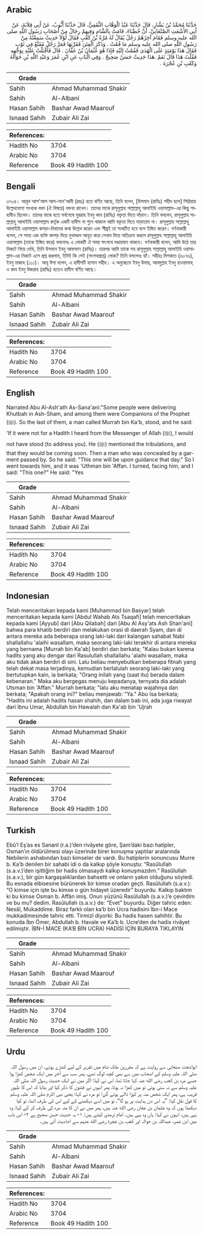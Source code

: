 ## Arabic


<div dir="rtl" lang="ar" style={{fontSize:'larger',backgroundColor:'#f8f9fa',padding:20}}>
حَدَّثَنَا مُحَمَّدُ بْنُ بَشَّارٍ، قَالَ حَدَّثَنَا عَبْدُ الْوَهَّابِ الثَّقَفِيُّ، قَالَ حَدَّثَنَا أَيُّوبُ، عَنْ أَبِي قِلاَبَةَ، عَنْ أَبِي الأَشْعَثِ الصَّنْعَانِيِّ، أَنَّ خُطَبَاءَ، قَامَتْ بِالشَّامِ وَفِيهِمْ رِجَالٌ مِنْ أَصْحَابِ رَسُولِ اللَّهِ صلى الله عليه وسلم فَقَامَ آخِرُهُمْ رَجُلٌ يُقَالُ لَهُ مُرَّةُ بْنُ كَعْبٍ فَقَالَ لَوْلاَ حَدِيثٌ سَمِعْتُهُ مِنْ رَسُولِ اللَّهِ صلى الله عليه وسلم مَا قُمْتُ ‏.‏ وَذَكَرَ الْفِتَنَ فَقَرَّبَهَا فَمَرَّ رَجُلٌ مُقَنَّعٌ فِي ثَوْبٍ فَقَالَ هَذَا يَوْمَئِذٍ عَلَى الْهُدَى فَقُمْتُ إِلَيْهِ فَإِذَا هُوَ عُثْمَانُ بْنُ عَفَّانَ ‏.‏ قَالَ فَأَقْبَلْتُ عَلَيْهِ بِوَجْهِهِ فَقُلْتُ هَذَا قَالَ نَعَمْ ‏.هَذَا حَدِيثٌ حَسَنٌ صَحِيحٌ ‏.‏ وَفِي الْبَابِ عَنِ ابْنِ عُمَرَ وَعَبْدِ اللَّهِ بْنِ حَوَالَةَ وَكَعْبِ بْنِ عُجْرَةَ ‏.‏
</div>
<div style={{backgroundColor:'#f8f9fa',padding:20, marginBottom: 10}}><table> <thead> <tr> <th>Grade</th> <th></th> </tr> </thead> <tbody> <tr><td>Sahih</td><td>Ahmad Muhammad Shakir</td></tr><tr><td>Sahih</td><td>Al-Albani</td></tr><tr><td>Hasan Sahih</td><td>Bashar Awad Maarouf</td></tr><tr><td>Isnaad Sahih</td><td>Zubair Ali Zai</td></tr></tbody></table><table> <thead> <tr> <th>References:</th> <th></th> </tr> </thead> <tbody><tr><td>Hadith No</td><td>3704</td></tr><tr><td>Arabic No</td><td>3704</td></tr><tr><td>Reference</td><td>Book 49 Hadith 100</td></tr></tbody></table></div>

## Bengali


<div dir="ltr" lang="bn" style={{fontSize:'larger',backgroundColor:'#f8f9fa',padding:20}}>
৩৭০৪। আবূল আশ'আস আস-সান'আনী (রহঃ) হতে বর্ণিত আছে, তিনি বলেন, [উসমান (রাযিঃ) শহীদ হলে] সিরিয়ায় উল্লেখযোগ্য সংখ্যক বক্তা (ঐ বিষয়ে) বক্তব্য রাখেন। তাদের মাঝে রাসূলুল্লাহ সাল্লাল্লাহু আলাইহি ওয়াসাল্লাম-এর কিছু সাহাবীও ছিলেন। তাদের মাঝে হতে সর্বশেষে মুররাহ ইবনু কাব (রাযিঃ) বক্তৃতা দিতে দাঁড়ান। তিনি বললেন, রাসূলুল্লাহ সাল্লাল্লাহু আলাইহি ওয়াসাল্লাম কর্তৃক একটি হাদীস না শুনে থাকলে আমি বক্তৃতা দিতে দাড়াতাম না। রাসূলুল্লাহ সাল্লাল্লাহু আলাইহি ওয়াসাল্লাম ঝগড়া-বিবাদের কথা উল্লেখ করেন এবং শীঘ্রই তা সংঘটিত হবে বলে ইঙ্গিত করেন। বর্ণনাকারী বলেন, সে সময় এক ব্যক্তি কাপড় দিয়ে মুখমণ্ডল আবূত করে সেখান দিয়ে অতিক্রম করলে রাসূলুল্লাহ সাল্লাল্লাহু আলাইহি ওয়াসাল্লাম (তাকে ইঙ্গিত করে) বললেনঃ এ লোকটি ঐ সময় সৎপথে দণ্ডায়মান থাকবে। বর্ণনাকারী বলেন, আমি উঠে তার নিকটে গিয়ে দেখি, তিনি উসমান ইবনু আফফান (রাযিঃ)। তারপর আমি তাকে সহ রাসূলুল্লাহ সাল্লাল্লাহু আলাইহি ওয়াসাল্লাম-এর নিকটে এসে প্রশ্ন করলাম, ইনিই কি সেই (সৎপথপ্রাপ্ত) লোক? তিনি বললেনঃ হ্যাঁ। সহীহঃ মিশকাত (৬০৭৬), ইবনু মাজাহ (১১১)। আবূ ঈসা বলেন, এ হাদীসটি হাসান সহীহ। এ অনুচ্ছেদে ইবনু উমার, আবদুল্লাহ ইবনু হাওয়ালাহ্ ও কাব ইবনু উজরাহ (রাযিঃ) হতেও হাদীস বর্ণিত আছে।
</div>
<div style={{backgroundColor:'#f8f9fa',padding:20, marginBottom: 10}}><table> <thead> <tr> <th>Grade</th> <th></th> </tr> </thead> <tbody> <tr><td>Sahih</td><td>Ahmad Muhammad Shakir</td></tr><tr><td>Sahih</td><td>Al-Albani</td></tr><tr><td>Hasan Sahih</td><td>Bashar Awad Maarouf</td></tr><tr><td>Isnaad Sahih</td><td>Zubair Ali Zai</td></tr></tbody></table><table> <thead> <tr> <th>References:</th> <th></th> </tr> </thead> <tbody><tr><td>Hadith No</td><td>3704</td></tr><tr><td>Arabic No</td><td>3704</td></tr><tr><td>Reference</td><td>Book 49 Hadith 100</td></tr></tbody></table></div>

## English


<div dir="ltr" lang="en" style={{fontSize:'larger',backgroundColor:'#f8f9fa',padding:20}}>
Narrated Abu Al-Ash'ath As-Sana'ani:"Some people were delivering Khutbah in Ash-Sham, and among them were Companions of the Prophet (ﷺ). So the last of them, a man called Murrah bin Ka'b, stood, and he said: 'If it were not for a Hadith I heard from the Messenger of Allah (ﷺ), I would not have stood (to address you). He (ﷺ) mentioned the tribulations, and that they would be coming soon. Then a man who was concealed by a garment passed by. So he said: "This one will be upon guidance that day." So I went towards him, and it was 'Uthman bin 'Affan. I turned, facing him, and I said: "This one?" He said: "Yes
</div>
<div style={{backgroundColor:'#f8f9fa',padding:20, marginBottom: 10}}><table> <thead> <tr> <th>Grade</th> <th></th> </tr> </thead> <tbody> <tr><td>Sahih</td><td>Ahmad Muhammad Shakir</td></tr><tr><td>Sahih</td><td>Al-Albani</td></tr><tr><td>Hasan Sahih</td><td>Bashar Awad Maarouf</td></tr><tr><td>Isnaad Sahih</td><td>Zubair Ali Zai</td></tr></tbody></table><table> <thead> <tr> <th>References:</th> <th></th> </tr> </thead> <tbody><tr><td>Hadith No</td><td>3704</td></tr><tr><td>Arabic No</td><td>3704</td></tr><tr><td>Reference</td><td>Book 49 Hadith 100</td></tr></tbody></table></div>

## Indonesian


<div dir="ltr" lang="id" style={{fontSize:'larger',backgroundColor:'#f8f9fa',padding:20}}>
Telah menceritakan kepada kami [Muhammad bin Basyar] telah menceritakan kepada kami [Abdul Wahab Ats Tsaqafi] telah menceritakan kepada kami [Ayyub] dari [Abu Qilabah] dari [Abu Al Asy'ats Ash Shan'ani] bahwa para khatib berdiri dan melakukan orasi di daerah Syam, dan di antara mereka ada beberapa orang laki-laki dari kalangan sahabat Nabi shallallahu 'alaihi wasallam, maka seorang laki-laki terakhir di antara mereka yang bernama [Murrah bin Ka'ab] berdiri dan berkata; "Kalau bukan karena hadits yang aku dengar dari Rasulullah shallallahu 'alaihi wasallam, maka aku tidak akan berdiri di sini. Lalu beliau menyebutkan beberapa fitnah yang telah dekat masa terjadinya, kemudian berlalulah seorang laki-laki yang bertutupkan kain, ia berkata; "Orang inilah yang (saat itu) berada dalam kebenaran." Maka aku bergegas menuju kepadanya, ternyata dia adalah Utsman bin 'Affan." Murrah berkata; "lalu aku menatap wajahnya dan berkata; "Apakah orang ini?" beliau menjawab: "Ya." Abu Isa berkata; "Hadits ini adalah hadits hasan shahih, dan dalam bab ini, ada juga riwayat dari Ibnu Umar, Abdullah bin Hawalah dan Ka'ab bin 'Ujrah
</div>
<div style={{backgroundColor:'#f8f9fa',padding:20, marginBottom: 10}}><table> <thead> <tr> <th>Grade</th> <th></th> </tr> </thead> <tbody> <tr><td>Sahih</td><td>Ahmad Muhammad Shakir</td></tr><tr><td>Sahih</td><td>Al-Albani</td></tr><tr><td>Hasan Sahih</td><td>Bashar Awad Maarouf</td></tr><tr><td>Isnaad Sahih</td><td>Zubair Ali Zai</td></tr></tbody></table><table> <thead> <tr> <th>References:</th> <th></th> </tr> </thead> <tbody><tr><td>Hadith No</td><td>3704</td></tr><tr><td>Arabic No</td><td>3704</td></tr><tr><td>Reference</td><td>Book 49 Hadith 100</td></tr></tbody></table></div>

## Turkish


<div dir="ltr" lang="tr" style={{fontSize:'larger',backgroundColor:'#f8f9fa',padding:20}}>
Ebû’l Eş’as es Sananî (r.a.)’den rivâyete göre, Şam’daki bazı hatipler, Osman’ın öldürülmesi olayı üzerinde birer konuşma yaptılar aralarında Nebilerin ashabından bazı kimseler de vardı. Bu hatiplerin sonuncusu Murre b. Ka’b denilen bir sahabi idi o da kalkıp şöyle konuştu: “Rasûlullah (s.a.v.)’den işittiğim bir hadis olmasaydı kalkıp konuşmazdım.” Rasûlullah (s.a.v.), bir gün kargaşalıklardan bahsetti ve onların yakın olduğunu söyledi. Bu esnada elbisesine bürünerek bir kimse oradan geçti. Rasûlullah (s.a.v.): “O kimse için işte bu kimse o gün hidayet üzeredir” buyurdu. Kalkıp baktım ki bu kimse Osman b. Affân imiş. Onun yüzünü Rasûlullah (s.a.v.)’e çevirdim ve bu mu? dedim. Rasûlullah (s.a.v.) de: “Evet” buyurdu. Diğer tahric eden: Nesâî, Mukaddime. Biraz farklı olan ka’b bin Ucra hadisini İbn-i Mace mukkadimesinde tahric etti. Tirmizî diyorki: Bu hadis hasen sahihtir. Bu konuda İbn Ömer, Abdullah b. Havale ve Ka’b b. Ucre’den de hadis rivâyet edilmiştir. İBN-İ MACE (KA’B BİN UCRA) HADİSİ İÇİN BURAYA TIKLAYIN
</div>
<div style={{backgroundColor:'#f8f9fa',padding:20, marginBottom: 10}}><table> <thead> <tr> <th>Grade</th> <th></th> </tr> </thead> <tbody> <tr><td>Sahih</td><td>Ahmad Muhammad Shakir</td></tr><tr><td>Sahih</td><td>Al-Albani</td></tr><tr><td>Hasan Sahih</td><td>Bashar Awad Maarouf</td></tr><tr><td>Isnaad Sahih</td><td>Zubair Ali Zai</td></tr></tbody></table><table> <thead> <tr> <th>References:</th> <th></th> </tr> </thead> <tbody><tr><td>Hadith No</td><td>3704</td></tr><tr><td>Arabic No</td><td>3704</td></tr><tr><td>Reference</td><td>Book 49 Hadith 100</td></tr></tbody></table></div>

## Urdu


<div dir="rtl" lang="ur" style={{fontSize:'larger',backgroundColor:'#f8f9fa',padding:20}}>
ابواشعث صنعانی سے روایت ہے کہ مقررین ملک شام میں تقریر کے لیے کھڑے ہوئے، ان میں رسول اللہ صلی اللہ علیہ وسلم کے اصحاب میں سے بھی کچھ لوگ تھے، پھر سب سے آخر میں ایک شخص کھڑا ہوا جسے مرہ بن کعب رضی الله عنہ کہا جاتا تھا، اس نے کہا: اگر میں نے ایک حدیث رسول اللہ صلی اللہ علیہ وسلم سے نہ سنی ہوتی تو میں کھڑا نہ ہوتا، پھر انہوں نے فتنوں کا ذکر کیا اور بتایا کہ اس کا ظہور قریب ہے، پھر ایک شخص منہ پر کپڑا ڈالے ہوئے گزرا تو مرہ نے کہا: یعنی نبی اکرم صلی اللہ علیہ وسلم کا قول نقل کیا: ”یہ اس دن ہدایت پر ہو گا“، تو میں اسے دیکھنے کے لیے اس کی طرف اٹھا، تو کیا دیکھتا ہوں کہ وہ عثمان بن عفان رضی الله عنہ ہیں، پھر میں نے ان کا منہ مرہ کی طرف کر کے کہا: وہ یہی ہیں، انہوں نے کہا: ہاں وہ یہی ہیں۔ امام ترمذی کہتے ہیں: ۱- یہ حدیث حسن صحیح ہے ۲- اس باب میں ابن عمر، عبداللہ بن حوالہ اور کعب بن عجرۃ رضی الله عنہم سے احادیث آئی ہیں۔
</div>
<div style={{backgroundColor:'#f8f9fa',padding:20, marginBottom: 10}}><table> <thead> <tr> <th>Grade</th> <th></th> </tr> </thead> <tbody> <tr><td>Sahih</td><td>Ahmad Muhammad Shakir</td></tr><tr><td>Sahih</td><td>Al-Albani</td></tr><tr><td>Hasan Sahih</td><td>Bashar Awad Maarouf</td></tr><tr><td>Isnaad Sahih</td><td>Zubair Ali Zai</td></tr></tbody></table><table> <thead> <tr> <th>References:</th> <th></th> </tr> </thead> <tbody><tr><td>Hadith No</td><td>3704</td></tr><tr><td>Arabic No</td><td>3704</td></tr><tr><td>Reference</td><td>Book 49 Hadith 100</td></tr></tbody></table></div>